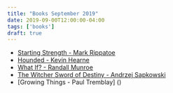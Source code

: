 ```yaml
---
title: "Books September 2019"
date: 2019-09-00T12:00:00-04:00
tags: ['books']
draft: true
---
```


* [Starting Strength - Mark Rippatoe]()
* [Hounded - Kevin Hearne]()
* [What If? - Randall Munroe]()
* [The Witcher Sword of Destiny - Andrzej Sapkowski]()
* [Growing Things - Paul Tremblay] ()
